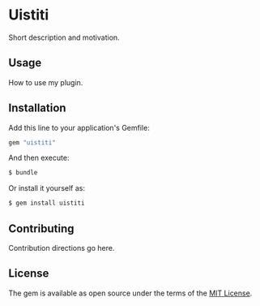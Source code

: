 # Uistiti
Short description and motivation.

## Usage
How to use my plugin.

## Installation
Add this line to your application's Gemfile:

```ruby
gem "uistiti"
```

And then execute:
```bash
$ bundle
```

Or install it yourself as:
```bash
$ gem install uistiti
```

## Contributing
Contribution directions go here.

## License
The gem is available as open source under the terms of the [MIT License](https://opensource.org/licenses/MIT).
